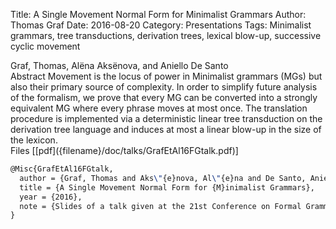 Title: A Single Movement Normal Form for Minimalist Grammars
Author: Thomas Graf
Date: 2016-08-20
Category: Presentations
Tags: Minimalist grammars, tree transductions, derivation trees, lexical blow-up, successive cyclic movement

<div markdown class="authors">
Graf, Thomas, Alëna Aksënova, and Aniello De Santo
</div>

<div markdown class="abstract">
<span id="abstract-title">Abstract</span>
Movement is the locus of power in Minimalist grammars (MGs) but also their primary source of complexity.
In order to simplify future analysis of the formalism, we prove that every MG can be converted into a strongly equivalent MG where every phrase moves at most once.
The translation procedure is implemented via a deterministic linear tree transduction on the derivation tree language and induces at most a linear blow-up in the size of the lexicon.
</div>

<div markdown class="files">
<span id="files-title">Files</span>
[[pdf]({filename}/doc/talks/GrafEtAl16FGtalk.pdf)]
</div>

~~~latex
@Misc{GrafEtAl16FGtalk,
  author = {Graf, Thomas and Aks\"{e}nova, Al\"{e}na and De Santo, Aniello},
  title = {A Single Movement Normal Form for {M}inimalist Grammars},
  year = {2016},
  note = {Slides of a talk given at the 21st Conference on Formal Grammar, August 20--21, Bolzano, Italy}
}
~~~
